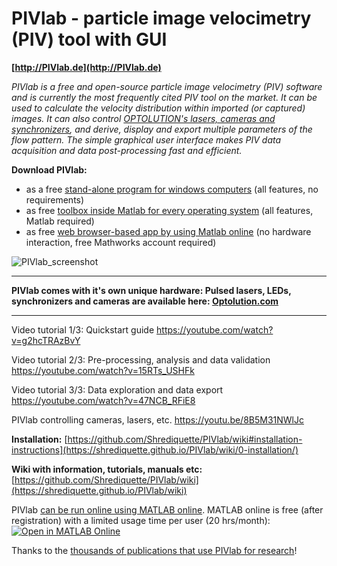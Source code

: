 # PIVlab - particle image velocimetry (PIV) tool with GUI

**[http://PIVlab.de](http://PIVlab.de)**

*PIVlab is a free and open-source particle image velocimetry (PIV) software and is currently the most frequently cited PIV tool on the market. It can be used to calculate the velocity distribution within imported (or captured) images. It can also control [OPTOLUTION's lasers, cameras and synchronizers](https://www.optolution.com/en/products/particle-image-velocimetry-piv), and derive, display and export multiple parameters of the flow pattern. The simple graphical user interface makes PIV data acquisition and data post-processing fast and efficient.*

**Download PIVlab:**
*   as a free [stand-alone program for windows computers](https://github.com/Shrediquette/PIVlab/releases/latest/download/PIVlab_installer.exe) (all features, no requirements)
*   as free [toolbox inside Matlab for every operating system](https://github.com/Shrediquette/PIVlab/releases/latest/download/PIVlab.mltbx) (all features, Matlab required)
*   as free [web browser-based app by using Matlab online](https://matlab.mathworks.com/open/fileexchange/v1?id=27659) (no hardware interaction, free Mathworks account required)

![PIVlab_screenshot](https://github.com/Shrediquette/PIVlab/blob/main/images/PIVlab_screenshot.jpg)

**   **
**PIVlab comes with it's own unique hardware: Pulsed lasers, LEDs, synchronizers and cameras are available here: [Optolution.com](https://www.optolution.com/en/products/particle-image-velocimetry-piv/)**
**   **

Video tutorial 1/3: Quickstart guide
https://youtube.com/watch?v=g2hcTRAzBvY

Video tutorial 2/3: Pre-processing, analysis and data validation
https://youtube.com/watch?v=15RTs_USHFk

Video tutorial 3/3: Data exploration and data export
https://youtube.com/watch?v=47NCB_RFiE8

PIVlab controlling cameras, lasers, etc.
https://youtu.be/8B5M31NWlJc


**Installation:** [https://github.com/Shrediquette/PIVlab/wiki#installation-instructions](https://shrediquette.github.io/PIVlab/wiki/0-installation/)


**Wiki with information, tutorials, manuals etc:** [https://github.com/Shrediquette/PIVlab/wiki](https://shrediquette.github.io/PIVlab/wiki)


PIVlab [can be run online using MATLAB online](https://youtu.be/EQHfAmRxXw4?si=X77HabqAIbuHRIGT). MATLAB online is free (after registration) with a limited usage time per user (20 hrs/month):
[![Open in MATLAB Online](https://www.mathworks.com/images/responsive/global/open-in-matlab-online.svg)](https://matlab.mathworks.com/open/github/v1?repo=Shrediquette/PIVlab&file=PIVlab_GUI.m)


Thanks to the [thousands of publications that use PIVlab for research](https://scholar.google.de/scholar?hl=de&as_sdt=0%2C5&q=%28%22pivlab%22+%7C+%22piv+lab%22%29+AND+%28%22piv%22+%7C+%22particle+image+velocimetry%22%29+-%22%40pivlab.net%22&btnG=)!
